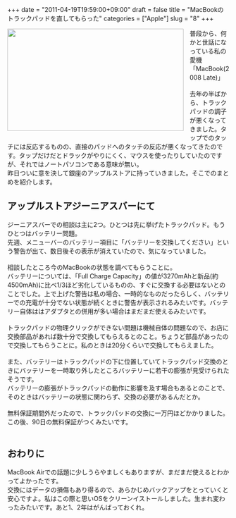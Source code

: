 +++
date = "2011-04-19T19:59:00+09:00"
draft = false
title = "MacBookのトラックパッドを直してもらった"
categories = ["Apple"]
slug = "8"
+++

<div class="separator" style="clear: both; text-align: center;"><a href="http://2.bp.blogspot.com/-MplAoCteXow/Ta1UGTo_HNI/AAAAAAAABJs/ViW74tORYqk/s1600/macbook.png" imageanchor="1" style="clear: left; float: left; margin-bottom: 1em; margin-right: 1em;"><img border="0" height="232" src="http://2.bp.blogspot.com/-MplAoCteXow/Ta1UGTo_HNI/AAAAAAAABJs/ViW74tORYqk/s400/macbook.png" alt="" width="400" /></a></div>普段から、何かと世話になっている私の愛機「MacBook(2008 Late)」<br />
<br />
去年の半ばから、トラックパッドの調子が悪くなってきました。タップでのタッチには反応するものの、直接のパッドへのタッチの反応が悪くなってきたのです。タップだけだとドラックがやりにくく、マウスを使ったりしていたのですが、それではノートパソコンである意味が無い。<br />
昨日ついに意を決して銀座のアップルストアに持っていきました。そこでのまとめを紹介します。<br />

<!--more-->

<h2>アップルストアジーニアスバーにて</h2>ジーニアスバーでの相談は主に2つ。ひとつは先に挙げたトラックパッド。もうひとつはバッテリー問題。<br />
先週、メニューバーのバッテリー項目に「バッテリーを交換してください」という警告が出て、数日後その表示が消えていたので、気になっていました。<br />
<br />
相談したところ今のMacBookの状態を調べてもらうことに。<br />
バッテリーについては、「Full Charge Capacity」の値が3270mAhと新品(約4500mAh)に比べ1/3ほど劣化しているものの、すぐに交換する必要はないとのことでした。上で上げた警告は私の場合、一時的なものだったらしく、バッテリーでの充電が十分でない状態が続くときに警告が表示されるみたいです。バッテリー自体ははアダプタとの併用が多い場合はまだまだ使えるみたいです。<br />
<br />
トラックパッドの物理クリックができない問題は機械自体の問題なので、お店に交換部品があれば数十分で交換してもらえるとのこと。ちょうど部品があったので交換してもらうことに。私のときは20分くらいで交換してもらえました。<br />
<br />
また、バッテリーはトラックパッドの下に位置していてトラックパッド交換のときにバッテリーを一時取り外したところバッテリーに若干の膨張が見受けられたそうです。<br />
バッテリーの膨張がトラックパッドの動作に影響を及す場合もあるとのことで、そのときはバッテリーの状態に関わらず、交換の必要があるんだとか。<br />
<br />
無料保証期間外だったので、トラックパッドの交換に一万円ほどかかりました。この後、90日の無料保証がつくみたいです。<br />
<br />
<h2>おわりに</h2>MacBook Airでの話題に少しうらやましくもありますが、まだまだ使えるとわかってよかったです。<br />
交換にはデータの損傷もあり得るので、あらかじめバックアップをとっていくと安心ですよ。私はこの際と思いOSをクリーンイストールしました。生まれ変わったみたいです。あと1、2年はがんばっておくれ。
